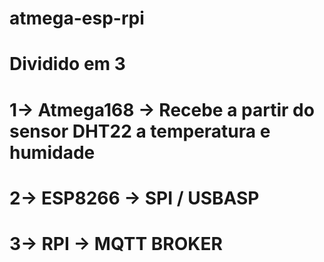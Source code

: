 # atmega-esp-rpi
# Dividido em 3
# 1-> Atmega168 -> Recebe a partir do sensor DHT22 a temperatura e humidade
# 2-> ESP8266 -> SPI / USBASP
# 3-> RPI -> MQTT BROKER
